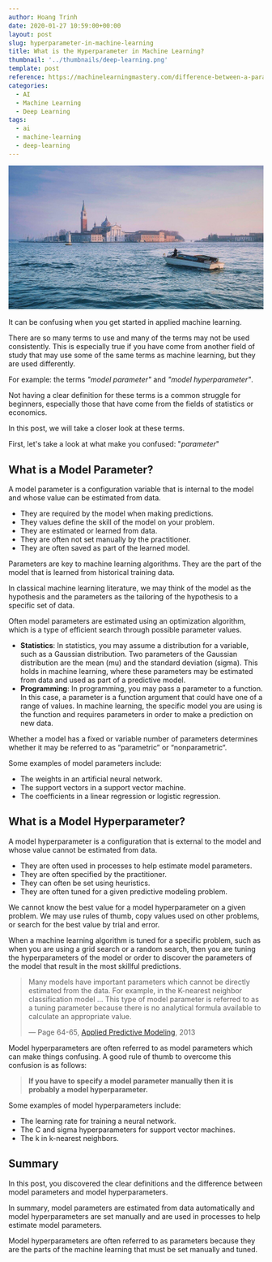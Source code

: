 ```yaml
---
author: Hoang Trinh
date: 2020-01-27 10:59:00+00:00
layout: post
slug: hyperparameter-in-machine-learning
title: What is the Hyperparameter in Machine Learning?
thumbnail: '../thumbnails/deep-learning.png'
template: post
reference: https://machinelearningmastery.com/difference-between-a-parameter-and-a-hyperparameter/
categories:
  - AI
  - Machine Learning
  - Deep Learning
tags:
  - ai
  - machine-learning
  - deep-learning
---
```


![What is Hyperparameter in Machine Learning](../images/2020-01-27/hyperparameter-cover.jpg)

It can be confusing when you get started in applied machine learning.

There are so many terms to use and many of the terms may not be used consistently. This is especially true if you have come from another field of study that may use some of the same terms as machine learning, but they are used differently.

For example: the terms _"model parameter"_ and _"model hyperparameter"_.

Not having a clear definition for these terms is a common struggle for beginners, especially those that have come from the fields of statistics or economics.

In this post, we will take a closer look at these terms.

First, let's take a look at what make you confused: "_parameter_"

## What is a Model Parameter?

A model parameter is a configuration variable that is internal to the model and whose value can be estimated from data.

- They are required by the model when making predictions.
- They values define the skill of the model on your problem.
- They are estimated or learned from data.
- They are often not set manually by the practitioner.
- They are often saved as part of the learned model.

Parameters are key to machine learning algorithms. They are the part of the model that is learned from historical training data.

In classical machine learning literature, we may think of the model as the hypothesis and the parameters as the tailoring of the hypothesis to a specific set of data.

Often model parameters are estimated using an optimization algorithm, which is a type of efficient search through possible parameter values.

- **Statistics**: In statistics, you may assume a distribution for a variable, such as a Gaussian distribution. Two parameters of the Gaussian distribution are the mean (mu) and the standard deviation (sigma). This holds in machine learning, where these parameters may be estimated from data and used as part of a predictive model.
- **Programming**: In programming, you may pass a parameter to a function. In this case, a parameter is a function argument that could have one of a range of values. In machine learning, the specific model you are using is the function and requires parameters in order to make a prediction on new data.

Whether a model has a fixed or variable number of parameters determines whether it may be referred to as “parametric” or “nonparametric“.

Some examples of model parameters include:

- The weights in an artificial neural network.
- The support vectors in a support vector machine.
- The coefficients in a linear regression or logistic regression.

## What is a Model Hyperparameter?

A model hyperparameter is a configuration that is external to the model and whose value cannot be estimated from data.

- They are often used in processes to help estimate model parameters.
- They are often specified by the practitioner.
- They can often be set using heuristics.
- They are often tuned for a given predictive modeling problem.

We cannot know the best value for a model hyperparameter on a given problem. We may use rules of thumb, copy values used on other problems, or search for the best value by trial and error.

When a machine learning algorithm is tuned for a specific problem, such as when you are using a grid search or a random search, then you are tuning the hyperparameters of the model or order to discover the parameters of the model that result in the most skillful predictions.

> Many models have important parameters which cannot be directly estimated from the data. For example, in the K-nearest neighbor classification model … This type of model parameter is referred to as a tuning parameter because there is no analytical formula available to calculate an appropriate value.
>
> — Page 64-65, [Applied Predictive Modeling](https://www.amazon.com/Applied-Predictive-Modeling-Max-Kuhn/dp/1461468485), 2013

Model hyperparameters are often referred to as model parameters which can make things confusing. A good rule of thumb to overcome this confusion is as follows:

> **If you have to specify a model parameter manually then
> it is probably a model hyperparameter.**

Some examples of model hyperparameters include:

- The learning rate for training a neural network.
- The C and sigma hyperparameters for support vector machines.
- The k in k-nearest neighbors.

## Summary

In this post, you discovered the clear definitions and the difference between model parameters and model hyperparameters.

In summary, model parameters are estimated from data automatically and model hyperparameters are set manually and are used in processes to help estimate model parameters.

Model hyperparameters are often referred to as parameters because they are the parts of the machine learning that must be set manually and tuned.
